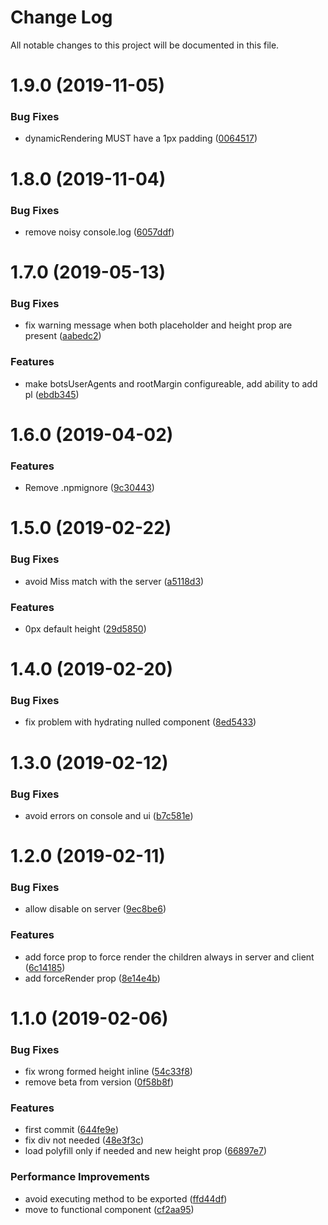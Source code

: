 # Change Log

All notable changes to this project will be documented in this file.

<a name="1.9.0"></a>
# 1.9.0 (2019-11-05)


### Bug Fixes

* dynamicRendering MUST have a 1px padding ([0064517](https://github.com/SUI-Components/schibsted-spain-components/commit/0064517))



<a name="1.8.0"></a>
# 1.8.0 (2019-11-04)


### Bug Fixes

* remove noisy console.log ([6057ddf](https://github.com/SUI-Components/schibsted-spain-components/commit/6057ddf))



<a name="1.7.0"></a>
# 1.7.0 (2019-05-13)


### Bug Fixes

* fix warning message when both placeholder and height prop are present ([aabedc2](https://github.com/SUI-Components/schibsted-spain-components/commit/aabedc2))


### Features

* make botsUserAgents and rootMargin configureable, add ability to add pl ([ebdb345](https://github.com/SUI-Components/schibsted-spain-components/commit/ebdb345))



<a name="1.6.0"></a>
# 1.6.0 (2019-04-02)


### Features

* Remove .npmignore ([9c30443](https://github.com/SUI-Components/schibsted-spain-components/commit/9c30443))



<a name="1.5.0"></a>
# 1.5.0 (2019-02-22)


### Bug Fixes

* avoid Miss match with the server ([a5118d3](https://github.com/SUI-Components/schibsted-spain-components/commit/a5118d3))


### Features

* 0px default height ([29d5850](https://github.com/SUI-Components/schibsted-spain-components/commit/29d5850))



<a name="1.4.0"></a>
# 1.4.0 (2019-02-20)


### Bug Fixes

* fix problem with hydrating nulled component ([8ed5433](https://github.com/SUI-Components/schibsted-spain-components/commit/8ed5433))



<a name="1.3.0"></a>
# 1.3.0 (2019-02-12)


### Bug Fixes

* avoid errors on console and ui ([b7c581e](https://github.com/SUI-Components/schibsted-spain-components/commit/b7c581e))



<a name="1.2.0"></a>
# 1.2.0 (2019-02-11)


### Bug Fixes

* allow disable on server ([9ec8be6](https://github.com/SUI-Components/schibsted-spain-components/commit/9ec8be6))


### Features

* add force prop to force render the children always in server and client ([6c14185](https://github.com/SUI-Components/schibsted-spain-components/commit/6c14185))
* add forceRender prop ([8e14e4b](https://github.com/SUI-Components/schibsted-spain-components/commit/8e14e4b))



<a name="1.1.0"></a>
# 1.1.0 (2019-02-06)


### Bug Fixes

* fix wrong formed height inline ([54c33f8](https://github.com/SUI-Components/schibsted-spain-components/commit/54c33f8))
* remove beta from version ([0f58b8f](https://github.com/SUI-Components/schibsted-spain-components/commit/0f58b8f))


### Features

* first commit ([644fe9e](https://github.com/SUI-Components/schibsted-spain-components/commit/644fe9e))
* fix div not needed ([48e3f3c](https://github.com/SUI-Components/schibsted-spain-components/commit/48e3f3c))
* load polyfill only if needed and new height prop ([66897e7](https://github.com/SUI-Components/schibsted-spain-components/commit/66897e7))


### Performance Improvements

* avoid executing method to be exported ([ffd44df](https://github.com/SUI-Components/schibsted-spain-components/commit/ffd44df))
* move to functional component ([cf2aa95](https://github.com/SUI-Components/schibsted-spain-components/commit/cf2aa95))



